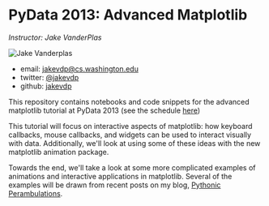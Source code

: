 PyData 2013: Advanced Matplotlib
================================

*Instructor: Jake VanderPlas*

![Jake Vanderplas](https://api.twitter.com/1/users/profile_image/jakevdp?size=bigger)

- email: <jakevdp@cs.washington.edu>
- twitter: [@jakevdp](https://twitter.com/jakevdp)
- github: [jakevdp](http://github.com/jakevdp)

This repository contains notebooks and code snippets for the advanced
matplotlib tutorial at PyData 2013
(see the schedule [here](http://pydata.org/sv2013/schedule/))

This tutorial will focus on interactive aspects of matplotlib: how keyboard
callbacks, mouse callbacks, and widgets can be used to interact visually
with data.  Additionally, we'll look at using some of these ideas with
the new matplotlib animation package.

Towards the end, we'll take a look at some more complicated examples of
animations and interactive applications in matplotlib.
Several of the examples will be drawn from recent posts on my blog,
[Pythonic Perambulations](http://jakevdp.github.com).